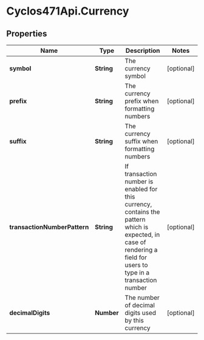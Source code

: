 # Cyclos471Api.Currency

## Properties
Name | Type | Description | Notes
------------ | ------------- | ------------- | -------------
**symbol** | **String** | The currency symbol | [optional] 
**prefix** | **String** | The currency prefix when formatting numbers | [optional] 
**suffix** | **String** | The currency suffix when formatting numbers | [optional] 
**transactionNumberPattern** | **String** | If transaction number is enabled for this currency, contains the pattern which is expected, in case of rendering a field for users to type in a transaction number  | [optional] 
**decimalDigits** | **Number** | The number of decimal digits used by this currency | [optional] 


